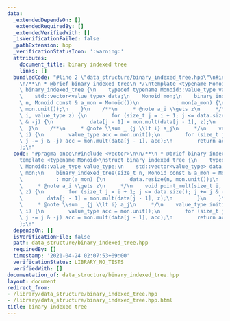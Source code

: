 ```yaml
---
data:
  _extendedDependsOn: []
  _extendedRequiredBy: []
  _extendedVerifiedWith: []
  _isVerificationFailed: false
  _pathExtension: hpp
  _verificationStatusIcon: ':warning:'
  attributes:
    document_title: binary indexed tree
    links: []
  bundledCode: "#line 2 \"data_structure/binary_indexed_tree.hpp\"\n#include <vector>\n\
    \n/**\n * @brief binary indexed tree\n */\ntemplate <typename Monoid>\nstruct\
    \ binary_indexed_tree {\n    typedef typename Monoid::value_type value_type;\n\
    \    std::vector<value_type> data;\n    Monoid mon;\n    binary_indexed_tree(size_t\
    \ n, Monoid const & a_mon = Monoid())\n            : mon(a_mon) {\n        data.resize(n,\
    \ mon.unit());\n    }\n    /**\n     * @note a_i \\gets z\n     */\n    void point_mult(size_t\
    \ i, value_type z) {\n        for (size_t j = i + 1; j <= data.size(); j += j\
    \ & -j) {\n            data[j - 1] = mon.mult(data[j - 1], z);\n        }\n  \
    \  }\n    /**\n     * @note \\sum _ {j \\lt i} a_j\n     */\n    value_type initial_range_get(size_t\
    \ i) {\n        value_type acc = mon.unit();\n        for (size_t j = i; 0 < j;\
    \ j -= j & -j) acc = mon.mult(data[j - 1], acc);\n        return acc;\n    }\n\
    };\n"
  code: "#pragma once\n#include <vector>\n\n/**\n * @brief binary indexed tree\n */\n\
    template <typename Monoid>\nstruct binary_indexed_tree {\n    typedef typename\
    \ Monoid::value_type value_type;\n    std::vector<value_type> data;\n    Monoid\
    \ mon;\n    binary_indexed_tree(size_t n, Monoid const & a_mon = Monoid())\n \
    \           : mon(a_mon) {\n        data.resize(n, mon.unit());\n    }\n    /**\n\
    \     * @note a_i \\gets z\n     */\n    void point_mult(size_t i, value_type\
    \ z) {\n        for (size_t j = i + 1; j <= data.size(); j += j & -j) {\n    \
    \        data[j - 1] = mon.mult(data[j - 1], z);\n        }\n    }\n    /**\n\
    \     * @note \\sum _ {j \\lt i} a_j\n     */\n    value_type initial_range_get(size_t\
    \ i) {\n        value_type acc = mon.unit();\n        for (size_t j = i; 0 < j;\
    \ j -= j & -j) acc = mon.mult(data[j - 1], acc);\n        return acc;\n    }\n\
    };\n"
  dependsOn: []
  isVerificationFile: false
  path: data_structure/binary_indexed_tree.hpp
  requiredBy: []
  timestamp: '2021-04-24 02:07:53+09:00'
  verificationStatus: LIBRARY_NO_TESTS
  verifiedWith: []
documentation_of: data_structure/binary_indexed_tree.hpp
layout: document
redirect_from:
- /library/data_structure/binary_indexed_tree.hpp
- /library/data_structure/binary_indexed_tree.hpp.html
title: binary indexed tree
---
```


